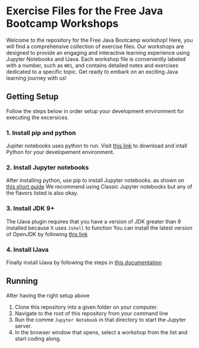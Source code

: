 # Exercise Files for the Free Java Bootcamp Workshops

Welcome to the repository for the Free Java Bootcamp workshop! Here, you will find a comprehensive collection of exercise files. Our workshops are designed to provide an engaging and interactive learning experience using Jupyter Notebooks and IJava. Each workshop file is conveniently labeled with a number, such as `W01`, and contains detailed notes and exercises dedicated to a specific topic. Get ready to embark on an exciting Java learning journey with us!

## Getting Setup

Follow the steps below in order setup your development environment for executing the excersices.

### 1. Install pip and python

Jupiter notebooks uses python to run. Visit [this link](https://www.python.org/downloads/) to download and intall Python for your developement environment.

### 2. Install Jupyter notebooks

After installing python, use pip to install Jupyter notebooks. as shown on [this short guide](https://jupyter.org/install)
We recommend using Classic Jupyter notebooks but any of the flavors listed is also okay.

### 3. Install JDK 9+

The IJava plugin requires that you have a version of JDK greater than 9 installed because it uses `Jshell` to function
You can install the latest version of OpenJDK by following [this link](https://openjdk.org/install/)

### 4. Install IJava

Finally install IJava by following the steps in [this documentation](https://github.com/SpencerPark/IJava#installing)

## Running

After having the right setup above

1. Clone this repository into a given folder on your computer.
2. Navigate to the root of this repository from your command line
3. Run the comme `Jupyter Notebook` in that directory to start the Jupyter server.
4. In the browser window that opens, select a workshop from the list and start coding along.

